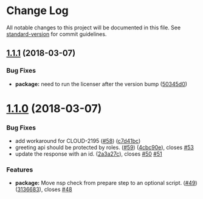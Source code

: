# Change Log

All notable changes to this project will be documented in this file. See [standard-version](https://github.com/conventional-changelog/standard-version) for commit guidelines.

<a name="1.1.1"></a>
## [1.1.1](https://github.com/bucharest-gold/nodejs-rest-http-secured/compare/v1.1.0...v1.1.1) (2018-03-07)


### Bug Fixes

* **package:** need to run the licenser after the version bump ([50345d0](https://github.com/bucharest-gold/nodejs-rest-http-secured/commit/50345d0))



<a name="1.1.0"></a>
# [1.1.0](https://github.com/bucharest-gold/nodejs-rest-http-secured/compare/v1.0.1...v1.1.0) (2018-03-07)


### Bug Fixes

* add workaround for CLOUD-2195 ([#58](https://github.com/bucharest-gold/nodejs-rest-http-secured/issues/58)) ([c7d41bc](https://github.com/bucharest-gold/nodejs-rest-http-secured/commit/c7d41bc))
* greeting api should be protected by roles. ([#59](https://github.com/bucharest-gold/nodejs-rest-http-secured/issues/59)) ([4cbc90e](https://github.com/bucharest-gold/nodejs-rest-http-secured/commit/4cbc90e)), closes [#53](https://github.com/bucharest-gold/nodejs-rest-http-secured/issues/53)
* update the response with an id. ([2a3a27c](https://github.com/bucharest-gold/nodejs-rest-http-secured/commit/2a3a27c)), closes [#50](https://github.com/bucharest-gold/nodejs-rest-http-secured/issues/50) [#51](https://github.com/bucharest-gold/nodejs-rest-http-secured/issues/51)


### Features

* **package:** Move nsp check from prepare step to an optional script. ([#49](https://github.com/bucharest-gold/nodejs-rest-http-secured/issues/49)) ([3136683](https://github.com/bucharest-gold/nodejs-rest-http-secured/commit/3136683)), closes [#48](https://github.com/bucharest-gold/nodejs-rest-http-secured/issues/48)
